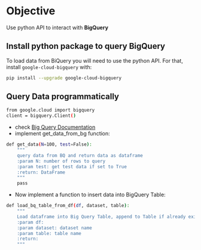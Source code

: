 # Objective

Use python API to interact with **BigQuery**

## Install python package to query BigQuery

To load data from BiQuery you will need to use the python API.
For that, install `google-cloud-bigquery` with:

```bash
pip install --upgrade google-cloud-bigquery
``` 

## Query Data programmatically

```bash
from google.cloud import bigquery
client = bigquery.Client()
```

- check [Big Query Documentation](https://googleapis.dev/python/bigquery/latest/index.html)
- implement get_data_from_bg function:
```bash
def get_data(N=100, test=False):
    """
    query data from BQ and return data as dataframe
    :param N: number of rows to query
    :param test: get test data if set to True
    :return: DataFrame
    """
    pass
```

- Now implement a function to insert data into BigQuery Table:
```bash
def load_bq_table_from_df(df, dataset, table):
    """
    Load dataframe into Big Query Table, append to Table if already exists and Create Table it not
    :param df:
    :param dataset: dataset name
    :param table: table name
    :return:
    """
```
